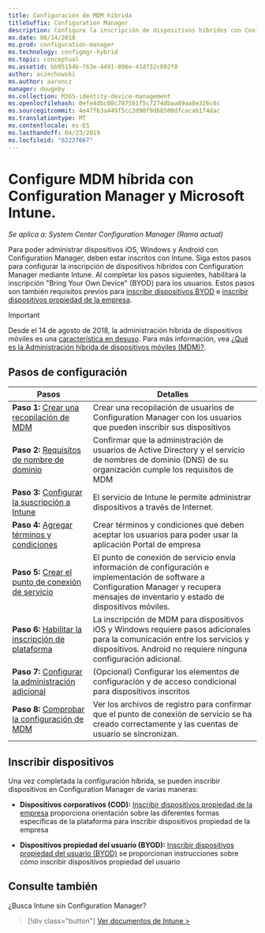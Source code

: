 ```yaml
---
title: Configuración de MDM híbrida
titleSuffix: Configuration Manager
description: Configure la inscripción de dispositivos híbridos con Configuration Manager e Intune.
ms.date: 08/14/2018
ms.prod: configuration-manager
ms.technology: configmgr-hybrid
ms.topic: conceptual
ms.assetid: bb95154b-f63e-4491-896e-41d732c802f8
author: aczechowski
ms.author: aaroncz
manager: dougeby
ms.collection: M365-identity-device-management
ms.openlocfilehash: 0efe4dbc80c787591f5c7274dbaa89aa8e326c6c
ms.sourcegitcommit: 4e47f63a449f5cc2d90f9d68500dfcacab1f4dac
ms.translationtype: MT
ms.contentlocale: es-ES
ms.lasthandoff: 04/23/2019
ms.locfileid: "62227667"
---
```

# <a name="set-up-hybrid-mdm-with-configuration-manager-and-microsoft-intune"></a>Configure MDM híbrida con Configuration Manager y Microsoft Intune.

*Se aplica a: System Center Configuration Manager (Rama actual)*


Para poder administrar dispositivos iOS, Windows y Android con Configuration Manager, deben estar inscritos con Intune. Siga estos pasos para configurar la inscripción de dispositivos híbridos con Configuration Manager mediante Intune. Al completar los pasos siguientes, habilitará la inscripción "Bring Your Own Device" (BYOD) para los usuarios. Estos pasos son también requisitos previos para [inscribir dispositivos BYOD](enroll-hybrid-ios-mac.md) e [inscribir dispositivos propiedad de la empresa](enroll-company-owned-devices.md).

> [!Important]  
> Desde el 14 de agosto de 2018, la administración híbrida de dispositivos móviles es una [característica en desuso](/sccm/core/plan-design/changes/deprecated/removed-and-deprecated-cmfeatures). Para más información, vea [¿Qué es la Administración híbrida de dispositivos móviles (MDM)?](/sccm/mdm/understand/hybrid-mobile-device-management).<!--Intune feature 2683117-->  



## <a name="set-up-steps"></a>Pasos de configuración

 |Pasos|Detalles|  
 |-----------|-------------|  
 |**Paso 1:** [Crear una recopilación de MDM](create-mdm-collection.md)|Crear una recopilación de usuarios de Configuration Manager con los usuarios que pueden inscribir sus dispositivos|  
 |**Paso 2:** [Requisitos de nombre de dominio](confirm-dns.md)|Confirmar que la administración de usuarios de Active Directory y el servicio de nombres de dominio (DNS) de su organización cumple los requisitos de MDM|
 |**Paso 3:** [Configurar la suscripción a Intune](configure-intune-subscription.md)|El servicio de Intune le permite administrar dispositivos a través de Internet.|  
 |**Paso 4:** [Agregar términos y condiciones](terms-and-conditions.md)| Crear términos y condiciones que deben aceptar los usuarios para poder usar la aplicación Portal de empresa|
 |**Paso 5:** [Crear el punto de conexión de servicio](create-service-connection-point.md)|El punto de conexión de servicio envía información de configuración e implementación de software a Configuration Manager y recupera mensajes de inventario y estado de dispositivos móviles. |  
 |**Paso 6:** [Habilitar la inscripción de plataforma](enable-platform-enrollment.md)|La inscripción de MDM para dispositivos iOS y Windows requiere pasos adicionales para la comunicación entre los servicios y dispositivos. Android no requiere ninguna configuración adicional.|  
 |**Paso 7:** [Configurar la administración adicional](set-up-additional-management.md)|(Opcional) Configurar los elementos de configuración y de acceso condicional para dispositivos inscritos|
 |**Paso 8:** [Comprobar la configuración de MDM](verify-mdm-configuration.md)|Ver los archivos de registro para confirmar que el punto de conexión de servicio se ha creado correctamente y las cuentas de usuario se sincronizan.|



## <a name="enroll-devices"></a>Inscribir dispositivos

Una vez completada la configuración híbrida, se pueden inscribir dispositivos en Configuration Manager de varias maneras:

- **Dispositivos corporativos (COD):** [Inscribir dispositivos propiedad de la empresa](enroll-company-owned-devices.md) proporciona orientación sobre las diferentes formas específicas de la plataforma para inscribir dispositivos propiedad de la empresa  

- **Dispositivos propiedad del usuario (BYOD):** [Inscribir dispositivos propiedad del usuario (BYOD)](enroll-hybrid-ios-mac.md) se proporcionan instrucciones sobre cómo inscribir dispositivos propiedad del usuario  



## <a name="see-also"></a>Consulte también

¿Busca Intune sin Configuration Manager?
> [!div class="button"]
> [Ver documentos de Intune >](https://docs.microsoft.com/intune/deploy-use/enroll-devices-in-microsoft-intune)


